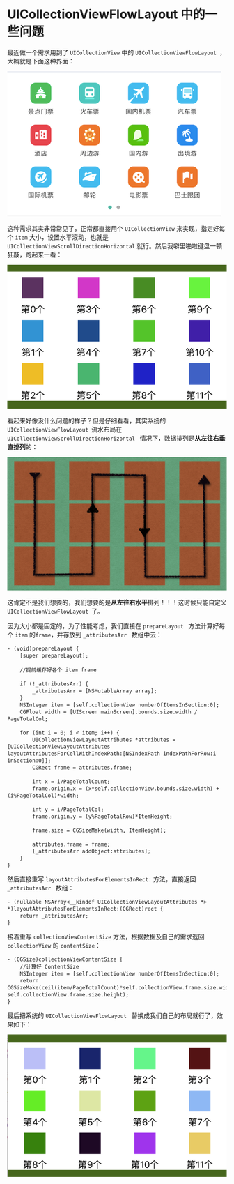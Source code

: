 # UICollectionViewFlowLayout 中的一些问题	
最近做一个需求用到了 `UICollectionView` 中的 `UICollectionViewFlowLayout `，大概就是下面这种界面：

![](images/maps.png)

这种需求其实非常常见了，正常都直接用个 `UICollectionView` 来实现，指定好每个 `item` 大小，设置水平滚动，也就是 `UICollectionViewScrollDirectionHorizontal` 就行。然后我噼里啪啦键盘一顿狂敲，跑起来一看：

![](images/map_1.png)

看起来好像没什么问题的样子？但是仔细看看，其实系统的 `UICollectionViewFlowLayout `流水布局在 `UICollectionViewScrollDirectionHorizontal ` 情况下，数据排列是**从左往右垂直排列**的：

![](images/arrow.png)

这肯定不是我们想要的，我们想要的是**从左往右水平**排列！！！这时候只能自定义`UICollectionViewFlowLayout `了。

因为大小都是固定的，为了性能考虑，我们直接在 `prepareLayout ` 方法计算好每个 `item` 的`frame`，并存放到 `_attributesArr ` 数组中去：

```objc
- (void)prepareLayout {
    [super prepareLayout];
    
    //提前缓存好各个 item frame
    
    if (!_attributesArr) {
        _attributesArr = [NSMutableArray array];
    }
    NSInteger item = [self.collectionView numberOfItemsInSection:0];
    CGFloat width = [UIScreen mainScreen].bounds.size.width / PageTotalCol;
    
    for (int i = 0; i < item; i++) {
        UICollectionViewLayoutAttributes *attributes = [UICollectionViewLayoutAttributes layoutAttributesForCellWithIndexPath:[NSIndexPath indexPathForRow:i inSection:0]];
        CGRect frame = attributes.frame;
        
        int x = i/PageTotalCount;
        frame.origin.x = (x*self.collectionView.bounds.size.width) + (i%PageTotalCol)*width;
        
        int y = i/PageTotalCol;
        frame.origin.y = (y%PageTotalRow)*ItemHeight;
        
        frame.size = CGSizeMake(width, ItemHeight);
        
        attributes.frame = frame;
        [_attributesArr addObject:attributes];
    }
}

```

然后直接重写 `layoutAttributesForElementsInRect:` 方法，直接返回 `_attributesArr ` 数组：

```objc
- (nullable NSArray<__kindof UICollectionViewLayoutAttributes *> *)layoutAttributesForElementsInRect:(CGRect)rect {
    return _attributesArr;
}
```

接着重写 `collectionViewContentSize` 方法，根据数据及自己的需求返回 `collectionView` 的 `contentSize`：

```objc
- (CGSize)collectionViewContentSize {
    //计算好 ContentSize
    NSInteger item = [self.collectionView numberOfItemsInSection:0];
    return CGSizeMake(ceil(item/PageTotalCount)*self.collectionView.frame.size.width, self.collectionView.frame.size.height);
}
```

最后把系统的 `UICollectionViewFlowLayout ` 替换成我们自己的布局就行了，效果如下：

![](images/map_2.png)




